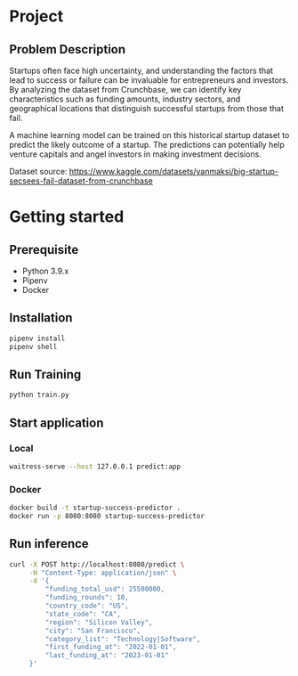 # Project

## Problem Description

Startups often face high uncertainty, and understanding the factors that lead to success or failure can be invaluable for entrepreneurs and investors. By analyzing the dataset from Crunchbase, we can identify key characteristics such as funding amounts, industry sectors, and geographical locations that distinguish successful startups from those that fail.

A machine learning model can be trained on this historical startup dataset to predict the likely outcome of a startup. The predictions can potentially help venture capitals and angel investors in making investment decisions.

Dataset source: https://www.kaggle.com/datasets/yanmaksi/big-startup-secsees-fail-dataset-from-crunchbase

# Getting started

## Prerequisite
- Python 3.9.x
- Pipenv
- Docker

## Installation
```bash
pipenv install
pipenv shell
```

## Run Training
```bash
python train.py
```

## Start application
### Local
```bash
waitress-serve --host 127.0.0.1 predict:app
```

### Docker
```bash
docker build -t startup-success-predictor .
docker run -p 8080:8080 startup-success-predictor
```

## Run inference
```bash
curl -X POST http://localhost:8080/predict \
     -H "Content-Type: application/json" \
     -d '{
         "funding_total_usd": 25500000,
         "funding_rounds": 10,
         "country_code": "US",
         "state_code": "CA",
         "region": "Silicon Valley",
         "city": "San Francisco",
         "category_list": "Technology|Software",
         "first_funding_at": "2022-01-01",
         "last_funding_at": "2023-01-01"
     }'
```
